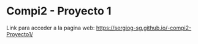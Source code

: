 # Compi2 - Proyecto 1

Link para acceder a la pagina web: https://sergiog-sg.github.io/-compi2-Proyecto1/
